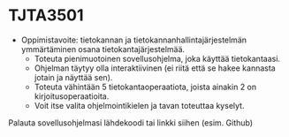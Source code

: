 # TJTA3501
- Oppimistavoite: tietokannan ja tietokannanhallintajärjestelmän ymmärtäminen osana tietokantajärjestelmää.
    - Toteuta pienimuotoinen sovellusohjelma, joka käyttää tietokantaasi.
    - Ohjelman täytyy olla interaktiivinen (ei riitä että se hakee kannasta jotain ja näyttää sen).
    - Toteuta vähintään 5 tietokantaoperaatiota, joista ainakin 2 on kirjoitusoperaatioita.
    - Voit itse valita ohjelmointikielen ja tavan toteuttaa kyselyt.

Palauta sovellusohjelmasi lähdekoodi tai linkki siihen (esim. Github)